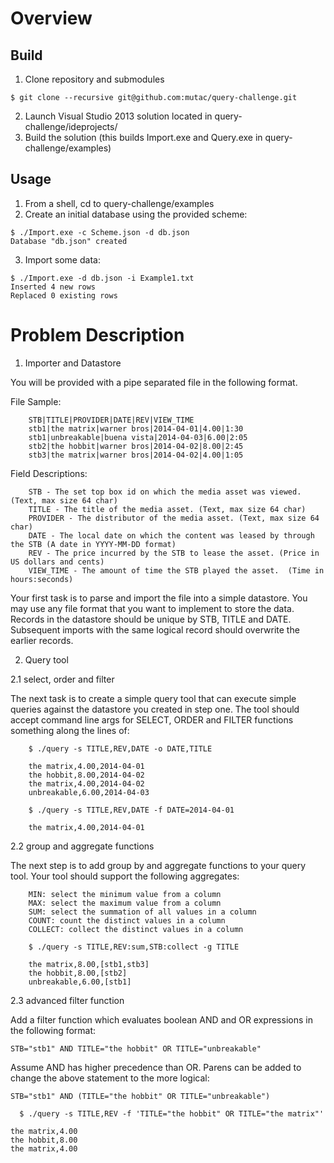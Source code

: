 # Overview

## Build

1. Clone repository and submodules
```
$ git clone --recursive git@github.com:mutac/query-challenge.git
```
2. Launch Visual Studio 2013 solution located in query-challenge/ideprojects/
3. Build the solution (this builds Import.exe and Query.exe in query-challenge/examples)

## Usage

1. From a shell, cd to query-challenge/examples
2. Create an initial database using the provided scheme:
```
$ ./Import.exe -c Scheme.json -d db.json
Database "db.json" created
```
3. Import some data:
```
$ ./Import.exe -d db.json -i Example1.txt
Inserted 4 new rows
Replaced 0 existing rows
```

# Problem Description

1. Importer and Datastore

  You will be provided with a pipe separated file in the following format.

  File Sample:
```
    STB|TITLE|PROVIDER|DATE|REV|VIEW_TIME
    stb1|the matrix|warner bros|2014-04-01|4.00|1:30
    stb1|unbreakable|buena vista|2014-04-03|6.00|2:05
    stb2|the hobbit|warner bros|2014-04-02|8.00|2:45
    stb3|the matrix|warner bros|2014-04-02|4.00|1:05
```
  Field Descriptions:
```
    STB - The set top box id on which the media asset was viewed. (Text, max size 64 char)
    TITLE - The title of the media asset. (Text, max size 64 char)
    PROVIDER - The distributor of the media asset. (Text, max size 64 char)
    DATE - The local date on which the content was leased by through the STB (A date in YYYY-MM-DD format)
    REV - The price incurred by the STB to lease the asset. (Price in US dollars and cents)
    VIEW_TIME - The amount of time the STB played the asset.  (Time in hours:seconds)
```

Your first task is to parse and import the file into a simple datastore.  You may use any file format that you want to implement to store the data.  Records in the datastore should be unique by STB, TITLE and DATE.  Subsequent imports with the same logical record should overwrite the earlier records.

2. Query tool

2.1 select, order and filter

The next task is to create a simple query tool that can execute simple queries against the datastore you created in step one.  The tool should accept command line args for SELECT, ORDER and FILTER functions something along the lines of:

```
    $ ./query -s TITLE,REV,DATE -o DATE,TITLE

    the matrix,4.00,2014-04-01
    the hobbit,8.00,2014-04-02
    the matrix,4.00,2014-04-02
    unbreakable,6.00,2014-04-03

    $ ./query -s TITLE,REV,DATE -f DATE=2014-04-01

    the matrix,4.00,2014-04-01
```

2.2 group and aggregate functions

The next step is to add group by and aggregate functions to your query tool.  Your tool should support the following aggregates:

```
    MIN: select the minimum value from a column
    MAX: select the maximum value from a column
    SUM: select the summation of all values in a column
    COUNT: count the distinct values in a column
    COLLECT: collect the distinct values in a column
```

```
    $ ./query -s TITLE,REV:sum,STB:collect -g TITLE

    the matrix,8.00,[stb1,stb3]
    the hobbit,8.00,[stb2]
    unbreakable,6.00,[stb1]
```

2.3 advanced filter function

Add a filter function which evaluates boolean AND and OR expressions in the following format:

```STB="stb1" AND TITLE="the hobbit" OR TITLE="unbreakable"```

Assume AND has higher precedence than OR.  Parens can be added to change the above statement to the more logical:

```STB="stb1" AND (TITLE="the hobbit" OR TITLE="unbreakable")```

```
  $ ./query -s TITLE,REV -f 'TITLE="the hobbit" OR TITLE="the matrix"'

the matrix,4.00
the hobbit,8.00
the matrix,4.00
```
